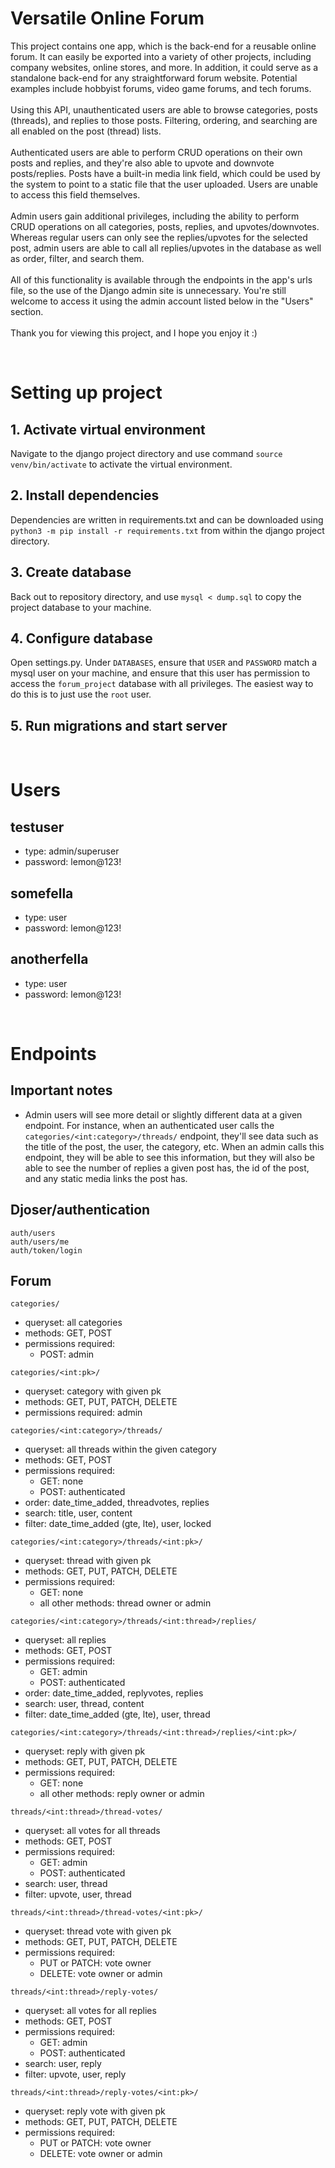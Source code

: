 # Versatile Online Forum
This project contains one app, which is the back-end for a reusable online forum. It can easily be exported into a variety of other projects, including company websites, online stores, and more. In addition, it could serve as a standalone back-end for any straightforward forum website. Potential examples include hobbyist forums, video game forums, and tech forums.
<br><br>
Using this API, unauthenticated users are able to browse categories, posts (threads), and replies to those posts. Filtering, ordering, and searching are all enabled on the post (thread) lists. 
<br><br>
Authenticated users are able to perform CRUD operations on their own posts and replies, and they're also able to upvote and downvote posts/replies. Posts have a built-in media link field, which could be used by the system to point to a static file that the user uploaded. Users are unable to access this field themselves.
<br><br>
Admin users gain additional privileges, including the ability to perform CRUD operations on all categories, posts, replies, and upvotes/downvotes. Whereas regular users can only see the replies/upvotes for the selected post, admin users are able to call all replies/upvotes in the database as well as order, filter, and search them. 
<br><br>
All of this functionality is available through the endpoints in the app's urls file, so the use of the Django admin site is unnecessary. You're still welcome to access it using the admin account listed below in the "Users" section.
<br><br>
Thank you for viewing this project, and I hope you enjoy it :)
<p>&nbsp;</p>

# Setting up project
## 1. Activate virtual environment
Navigate to the django project directory and use command `source venv/bin/activate` to activate the virtual environment.
## 2. Install dependencies
Dependencies are written in requirements.txt and can be downloaded using `python3 -m pip install -r requirements.txt` from within the django project directory.
## 3. Create database
Back out to repository directory, and use `mysql < dump.sql` to copy the project database to your machine.
## 4. Configure database
Open settings.py. Under `DATABASES`, ensure that `USER` and `PASSWORD` match a mysql user on your machine, and ensure that this user has permission to access the `forum_project` database with all privileges. The easiest way to do this is to just use the `root` user.
## 5. Run migrations and start server
<p>&nbsp;</p>

# Users
## testuser
* type: admin/superuser
* password: lemon@123!
## somefella
* type: user
* password: lemon@123!
## anotherfella
* type: user
* password: lemon@123!
<p>&nbsp;</p>

# Endpoints
## Important notes
* Admin users will see more detail or slightly different data at a given endpoint. For instance, when an authenticated user calls the `categories/<int:category>/threads/` endpoint, they'll see data such as the title of the post, the user, the category, etc. When an admin calls this endpoint, they will be able to see this information, but they will also be able to see the number of replies a given post has, the id of the post, and any static media links the post has.
## Djoser/authentication
`auth/users`<br>
`auth/users/me`<br>
`auth/token/login`
## Forum
`categories/`
* queryset: all categories
* methods: GET, POST
* permissions required: 
    * POST: admin

`categories/<int:pk>/`
* queryset: category with given pk
* methods: GET, PUT, PATCH, DELETE
* permissions required: admin

`categories/<int:category>/threads/`
* queryset: all threads within the given category
* methods: GET, POST
* permissions required:
    * GET: none
    * POST: authenticated
* order: date_time_added, threadvotes, replies
* search: title, user, content
* filter: date_time_added (gte, lte), user, locked

`categories/<int:category>/threads/<int:pk>/`
* queryset: thread with given pk
* methods: GET, PUT, PATCH, DELETE
* permissions required: 
    * GET: none
    * all other methods: thread owner or admin

`categories/<int:category>/threads/<int:thread>/replies/`
* queryset: all replies
* methods: GET, POST
* permissions required:
    * GET: admin
    * POST: authenticated
* order: date_time_added, replyvotes, replies
* search: user, thread, content
* filter: date_time_added (gte, lte), user, thread

`categories/<int:category>/threads/<int:thread>/replies/<int:pk>/`
* queryset: reply with given pk
* methods: GET, PUT, PATCH, DELETE
* permissions required:
    * GET: none
    * all other methods: reply owner or admin

`threads/<int:thread>/thread-votes/`
* queryset: all votes for all threads
* methods: GET, POST
* permissions required:
    * GET: admin
    * POST: authenticated
* search: user, thread
* filter: upvote, user, thread

`threads/<int:thread>/thread-votes/<int:pk>/`
* queryset: thread vote with given pk
* methods: GET, PUT, PATCH, DELETE
* permissions required:
    * PUT or PATCH: vote owner
    * DELETE: vote owner or admin

`threads/<int:thread>/reply-votes/`
* queryset: all votes for all replies
* methods: GET, POST
* permissions required:
    * GET: admin
    * POST: authenticated
* search: user, reply
* filter: upvote, user, reply

`threads/<int:thread>/reply-votes/<int:pk>/`
* queryset: reply vote with given pk
* methods: GET, PUT, PATCH, DELETE
* permissions required:
    * PUT or PATCH: vote owner
    * DELETE: vote owner or admin


